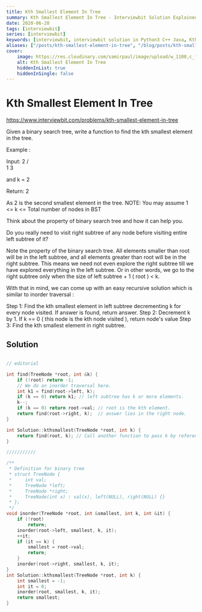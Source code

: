 ```yaml
---
title: Kth Smallest Element In Tree
summary: Kth Smallest Element In Tree - Interviewbit Solution Explained
date: 2020-06-20
tags: [interviewbit]
series: [interviewbit]
keywords: [interviewbit, interviewbit solution in Python3 C++ Java, Kth Smallest Element In Tree solution]
aliases: ["/posts/kth-smallest-element-in-tree", "/blog/posts/kth-smallest-element-in-tree", "/kth-smallest-element-in-tree"]
cover:
    image: https://res.cloudinary.com/samirpaul/image/upload/w_1100,c_fit,co_rgb:FFFFFF,l_text:Arial_70_bold:Kth Smallest Element In Tree - Solution Explained/problem-solving.webp
    alt: Kth Smallest Element In Tree
    hiddenInList: true
    hiddenInSingle: false
---
```


# Kth Smallest Element In Tree

https://www.interviewbit.com/problems/kth-smallest-element-in-tree


Given a binary search tree, write a function to find the kth smallest element in the tree.

Example :

Input: 
  2
 / \
1   3

and k = 2

Return: 2

As 2 is the second smallest element in the tree.
 NOTE: You may assume 1 <= k <= Total number of nodes in BST 
 

Think about the property of binary search tree and how it can help you.

Do you really need to visit right subtree of any node before visiting entire left subtree of it?


Note the property of the binary search tree. 
All elements smaller than root will be in the left subtree, and all elements greater than root will be in the right subtree. 
This means we need not even explore the right subtree till we have explored everything in the left subtree.
Or in other words, we go to the right subtree only when the size of left subtree + 1 ( root ) < k.

With that in mind, we can come up with an easy recursive solution which is similar to inorder traversal :

Step 1: Find the kth smallest element in left subtree decrementing k for every node visited.
If answer is found, return answer.
Step 2: Decrement k by 1. If k == 0 ( this node is the kth node visited ), return node's value
Step 3: Find the kth smallest element in right subtree.

## Solution

```cpp

// editorial

int find(TreeNode *root, int &k) {
    if (!root) return -1;
    // We do an inorder traversal here.
    int k1 = find(root->left, k);
    if (k == 0) return k1; // left subtree has k or more elements.
    k--;
    if (k == 0) return root->val; // root is the kth element.
    return find(root->right, k);  // answer lies in the right node.
}

int Solution::kthsmallest(TreeNode *root, int k) {
    return find(root, k); // Call another function to pass k by reference.
}

///////////

/**
 * Definition for binary tree
 * struct TreeNode {
 *     int val;
 *     TreeNode *left;
 *     TreeNode *right;
 *     TreeNode(int x) : val(x), left(NULL), right(NULL) {}
 * };
 */
void inorder(TreeNode *root, int &smallest, int k, int &it) {
    if (!root)
        return;
    inorder(root->left, smallest, k, it);
    ++it;
    if (it == k) {
        smallest = root->val;
        return;
    }
    inorder(root->right, smallest, k, it);
}
int Solution::kthsmallest(TreeNode *root, int k) {
    int smallest = -1;
    int it = 0;
    inorder(root, smallest, k, it);
    return smallest;
}
```